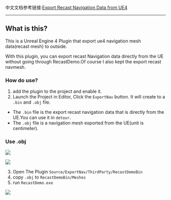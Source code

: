 中文文档参考链接:[Export Recast Navigation Data from UE4](https://imzlp.com/posts/20203/)

--------------
## What is this?

This is a Unreal Engine 4 Plugin that export ue4 navigation mesh data(recast mesh) to outside.

With this plugin, you can export recast Navigation data directly from the UE without going through RecastDemo.Of course I also kept the export recast navmesh.

### How do use?

1.  add the plugin to the project and enable it. 
2.  Launch the Project in Editor, Click the `ExportNav` button. It will create to a `.bin` and `.obj` file.

- The `.bin` file is the export recast navigation data that is directly from the UE.You can use it in `detour`.
- The `.obj` file is a navigation mesh exported from the UE(unit is centimeter).

### Use .obj

![](https://img.imzlp.com/imgs/zlp/blog/notes/ue/index/UE4/Plugins/export-nav-data/ue4-export-nav-data-usage-0.png)

![](https://img.imzlp.com/imgs/zlp/blog/notes/ue/index/UE4/Plugins/export-nav-data/ue4-export-nav-data-usage-1.png)

3. Open The Plugin `Source/ExportNav/ThirdParty/RecastDemoBin`
4. copy `.obj` to `RecastDemoBin/Meshes`
5. run `RecastDemo.exe`

![](https://img.imzlp.com/imgs/zlp/blog/notes/ue/index/UE4/Plugins/export-nav-data/Recast-Demo-bin.png)

